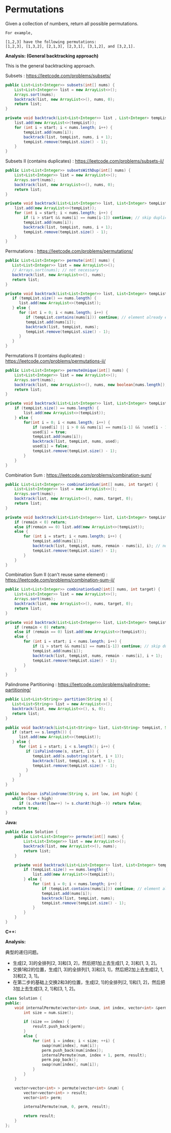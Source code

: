 # Permutations

Given a collection of numbers, return all possible permutations.

    For example,

    [1,2,3] have the following permutations:
    [1,2,3], [1,3,2], [2,1,3], [2,3,1], [3,1,2], and [3,2,1].

**Analysis: (General backtracking approach)**

This is the general backtracking approach.

Subsets : https://leetcode.com/problems/subsets/

```java
public List<List<Integer>> subsets(int[] nums) {
    List<List<Integer>> list = new ArrayList<>();
    Arrays.sort(nums);
    backtrack(list, new ArrayList<>(), nums, 0);
    return list;
}

private void backtrack(List<List<Integer>> list , List<Integer> tempList, int [] nums, int start) {
    list.add(new ArrayList<>(tempList));
    for (int i = start; i < nums.length; i++) {
        tempList.add(nums[i]);
        backtrack(list, tempList, nums, i + 1);
        tempList.remove(tempList.size() - 1);
    }
}
```

Subsets II (contains duplicates) : https://leetcode.com/problems/subsets-ii/

```java
public List<List<Integer>> subsetsWithDup(int[] nums) {
    List<List<Integer>> list = new ArrayList<>();
    Arrays.sort(nums);
    backtrack(list, new ArrayList<>(), nums, 0);
    return list;
}

private void backtrack(List<List<Integer>> list, List<Integer> tempList, int [] nums, int start) {
    list.add(new ArrayList<>(tempList));
    for (int i = start; i < nums.length; i++) {
        if (i > start && nums[i] == nums[i-1]) continue; // skip duplicates
        tempList.add(nums[i]);
        backtrack(list, tempList, nums, i + 1);
        tempList.remove(tempList.size() - 1);
    }
}
```

Permutations : https://leetcode.com/problems/permutations/

```java
public List<List<Integer>> permute(int[] nums) {
   List<List<Integer>> list = new ArrayList<>();
   // Arrays.sort(nums); // not necessary
   backtrack(list, new ArrayList<>(), nums);
   return list;
}

private void backtrack(List<List<Integer>> list, List<Integer> tempList, int [] nums) {
   if (tempList.size() == nums.length) {
      list.add(new ArrayList<>(tempList));
   } else {
      for (int i = 0; i < nums.length; i++) {
         if (tempList.contains(nums[i])) continue; // element already exists, skip
         tempList.add(nums[i]);
         backtrack(list, tempList, nums);
         tempList.remove(tempList.size() - 1);
      }
   }
}
```

Permutations II (contains duplicates) : https://leetcode.com/problems/permutations-ii/

```java
public List<List<Integer>> permuteUnique(int[] nums) {
    List<List<Integer>> list = new ArrayList<>();
    Arrays.sort(nums);
    backtrack(list, new ArrayList<>(), nums, new boolean[nums.length]);
    return list;
}

private void backtrack(List<List<Integer>> list, List<Integer> tempList, int [] nums, boolean [] used){
    if (tempList.size() == nums.length) {
        list.add(new ArrayList<>(tempList));
    } else {
        for(int i = 0; i < nums.length; i++) {
            if (used[i] || i > 0 && nums[i] == nums[i-1] && !used[i - 1]) continue;
            used[i] = true;
            tempList.add(nums[i]);
            backtrack(list, tempList, nums, used);
            used[i] = false;
            tempList.remove(tempList.size() - 1);
        }
    }
}
```

Combination Sum : https://leetcode.com/problems/combination-sum/

```java
public List<List<Integer>> combinationSum(int[] nums, int target) {
    List<List<Integer>> list = new ArrayList<>();
    Arrays.sort(nums);
    backtrack(list, new ArrayList<>(), nums, target, 0);
    return list;
}

private void backtrack(List<List<Integer>> list, List<Integer> tempList, int [] nums, int remain, int start) {
    if (remain < 0) return;
    else if(remain == 0) list.add(new ArrayList<>(tempList));
    else {
        for (int i = start; i < nums.length; i++) {
            tempList.add(nums[i]);
            backtrack(list, tempList, nums, remain - nums[i], i); // not i + 1 because we can reuse same elements
            tempList.remove(tempList.size() - 1);
        }
    }
}
```

Combination Sum II (can't reuse same element) : https://leetcode.com/problems/combination-sum-ii/

```java
public List<List<Integer>> combinationSum2(int[] nums, int target) {
    List<List<Integer>> list = new ArrayList<>();
    Arrays.sort(nums);
    backtrack(list, new ArrayList<>(), nums, target, 0);
    return list;
}

private void backtrack(List<List<Integer>> list, List<Integer> tempList, int [] nums, int remain, int start) {
    if (remain < 0) return;
    else if (remain == 0) list.add(new ArrayList<>(tempList));
    else {
        for (int i = start; i < nums.length; i++) {
            if (i > start && nums[i] == nums[i-1]) continue; // skip duplicates
            tempList.add(nums[i]);
            backtrack(list, tempList, nums, remain - nums[i], i + 1);
            tempList.remove(tempList.size() - 1);
        }
    }
}
```

Palindrome Partitioning : https://leetcode.com/problems/palindrome-partitioning/

```java
public List<List<String>> partition(String s) {
   List<List<String>> list = new ArrayList<>();
   backtrack(list, new ArrayList<>(), s, 0);
   return list;
}

public void backtrack(List<List<String>> list, List<String> tempList, String s, int start) {
   if (start == s.length()) {
      list.add(new ArrayList<>(tempList));
   } else {
      for (int i = start; i < s.length(); i++) {
         if (isPalindrome(s, start, i)) {
            tempList.add(s.substring(start, i + 1));
            backtrack(list, tempList, s, i + 1);
            tempList.remove(tempList.size() - 1);
         }
      }
   }
}

public boolean isPalindrome(String s, int low, int high) {
   while (low < high)
      if (s.charAt(low++) != s.charAt(high--)) return false;
   return true;
}
```

**Java:**
```java
public class Solution {
    public List<List<Integer>> permute(int[] nums) {
        List<List<Integer>> list = new ArrayList<>();
        backtrack(list, new ArrayList<>(), nums);
        return list;
    }

    private void backtrack(List<List<Integer>> list, List<Integer> tempList, int [] nums) {
        if (tempList.size() == nums.length) {
            list.add(new ArrayList<>(tempList));
        } else {
            for (int i = 0; i < nums.length; i++) {
                if (tempList.contains(nums[i])) continue; // element already exists, skip
                tempList.add(nums[i]);
                backtrack(list, tempList, nums);
                tempList.remove(tempList.size() - 1);
            }
        }
    }
}
```

**C++:**

**Analysis:**

典型的递归问题。

- 生成[2, 3]的全排列[2, 3]和[3, 2]，然后把1加上去生成[1, 2, 3]和[1, 3, 2]。
- 交换1和2的位置，生成[1, 3]的全排列[1, 3]和[3, 1]，然后把2加上去生成[2, 1, 3]和[2, 3, 1]。
- 在第二步的基础上交换2和3的位置，生成[2, 1]的全排列[2, 1]和[1, 2]，然后把3加上去生成[3, 2, 1]和[3, 1, 2]。

```c++
class Solution {
public:
    void internalPermute(vector<int> &num, int index, vector<int> &perm, vector<vector<int> > &result) {
        int size = num.size();

        if (size == index) {
            result.push_back(perm);
        }
        else {
            for (int i = index; i < size; ++i) {
                swap(num[index], num[i]);
                perm.push_back(num[index]);
                internalPermute(num, index + 1, perm, result);
                perm.pop_back();
                swap(num[index], num[i]);
            }
        }
    }

    vector<vector<int> > permute(vector<int> &num) {
        vector<vector<int> > result;
        vector<int> perm;

        internalPermute(num, 0, perm, result);

        return result;
    }
};
```
